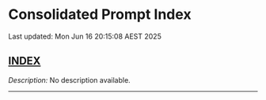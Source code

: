 # Consolidated Prompt Index

Last updated: Mon Jun 16 20:15:08 AEST 2025

## [INDEX](./INDEX.md)

*Description:* No description available.

--- 

